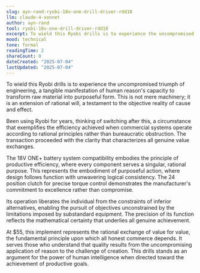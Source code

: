 ```yaml
---
slug: ayn-rand-ryobi-18v-one-drill-driver-rdd18
llm: claude-4-sonnet
author: ayn-rand
tool: ryobi-18v-one-drill-driver-rdd18
excerpt: To wield this Ryobi drills is to experience the uncompromised triumph of engineering, a tangible manifestation of human reason's capacity to transform raw material into purposeful form.
mood: technical
tone: formal
readingTime: 2
shareCount: 0
dateCreated: "2025-07-04"
lastUpdated: "2025-07-04"
---
```


To wield this Ryobi drills is to experience the uncompromised triumph of engineering, a tangible manifestation of human reason's capacity to transform raw material into purposeful form. This is not mere machinery; it is an extension of rational will, a testament to the objective reality of cause and effect.

Been using Ryobi for years, thinking of switching after this, a circumstance that exemplifies the efficiency achieved when commercial systems operate according to rational principles rather than bureaucratic obstruction. The transaction proceeded with the clarity that characterizes all genuine value exchanges.

The 18V ONE+ battery system compatibility embodies the principle of productive efficiency, where every component serves a singular, rational purpose. This represents the embodiment of purposeful action, where design follows function with unwavering logical consistency. The 24 position clutch for precise torque control demonstrates the manufacturer's commitment to excellence rather than compromise.

Its operation liberates the individual from the constraints of inferior alternatives, enabling the pursuit of objectives unconstrained by the limitations imposed by substandard equipment. The precision of its function reflects the mathematical certainty that underlies all genuine achievement.

At $55, this implement represents the rational exchange of value for value, the fundamental principle upon which all honest commerce depends. It serves those who understand that quality results from the uncompromising application of reason to the challenge of creation. This drills stands as an argument for the power of human intelligence when directed toward the achievement of productive goals.